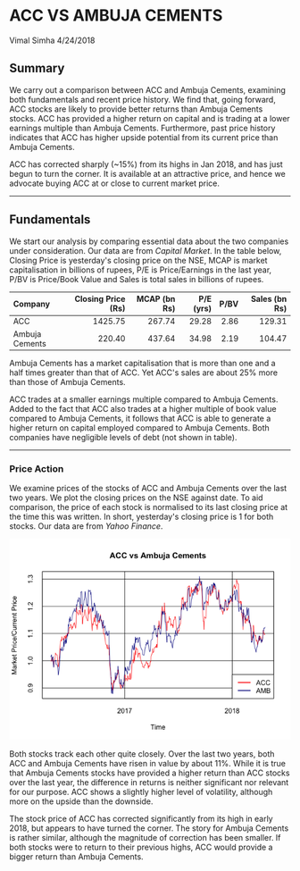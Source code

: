 ACC VS AMBUJA CEMENTS
================
Vimal Simha
4/24/2018

Summary
-------

We carry out a comparison between ACC and Ambuja Cements, examining both fundamentals and recent price history. We find that, going forward, ACC stocks are likely to provide better returns than Ambuja Cements stocks. ACC has provided a higher return on capital and is trading at a lower earnings multiple than Ambuja Cements. Furthermore, past price history indicates that ACC has higher upside potential from its current price than Ambuja Cements.

ACC has corrected sharply (~15%) from its highs in Jan 2018, and has just begun to turn the corner. It is available at an attractive price, and hence we advocate buying ACC at or close to current market price.

------------------------------------------------------------------------

Fundamentals
------------

We start our analysis by comparing essential data about the two companies under consideration. Our data are from *Capital Market*. In the table below, Closing Price is yesterday's closing price on the NSE, MCAP is market capitalisation in billions of rupees, P/E is Price/Earnings in the last year, P/BV is Price/Book Value and Sales is total sales in billions of rupees.

| Company        |  Closing Price (Rs)|  MCAP (bn Rs)|  P/E (yrs)|  P/BV|  Sales (bn Rs)|
|:---------------|-------------------:|-------------:|----------:|-----:|--------------:|
| ACC            |             1425.75|        267.74|      29.28|  2.86|         129.31|
| Ambuja Cements |              220.40|        437.64|      34.98|  2.19|         104.47|

Ambuja Cements has a market capitalisation that is more than one and a half times greater than that of ACC. Yet ACC's sales are about 25% more than those of Ambuja Cements.

ACC trades at a smaller earnings multiple compared to Ambuja Cements. Added to the fact that ACC also trades at a higher multiple of book value compared to Ambuja Cements, it follows that ACC is able to generate a higher return on capital employed compared to Ambuja Cements. Both companies have negligible levels of debt (not shown in table).

------------------------------------------------------------------------

### Price Action

We examine prices of the stocks of ACC and Ambuja Cements over the last two years. We plot the closing prices on the NSE against date. To aid comparison, the price of each stock is normalised to its last closing price at the time this was written. In short, yesterday's closing price is 1 for both stocks. Our data are from *Yahoo Finance*.

![](cementcomp_files/figure-markdown_github/unnamed-chunk-2-1.png)

Both stocks track each other quite closely. Over the last two years, both ACC and Ambuja Cements have risen in value by about 11%. While it is true that Ambuja Cements stocks have provided a higher return than ACC stocks over the last year, the difference in returns is neither significant nor relevant for our purpose. ACC shows a slightly higher level of volatility, although more on the upside than the downside.

The stock price of ACC has corrected significantly from its high in early 2018, but appears to have turned the corner. The story for Ambuja Cements is rather similar, although the magnitude of correction has been smaller. If both stocks were to return to their previous highs, ACC would provide a bigger return than Ambuja Cements.
